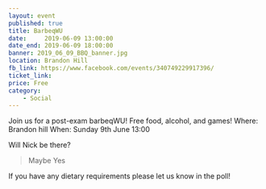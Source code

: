 ```yaml
---
layout: event
published: true
title: BarbeqWU
date:     2019-06-09 13:00:00
date_end: 2019-06-09 18:00:00
banner: 2019_06_09_BBQ_banner.jpg
location: Brandon Hill
fb_link: https://www.facebook.com/events/340749229917396/
ticket_link:
price: Free
category:
    - Social
---
```

Join us for a post-exam barbeqWU!
Free food, alcohol, and games!
Where: Brandon hill
When: Sunday 9th June 13:00

Will Nick be there?
> Maybe Yes

If you have any dietary requirements please let us know in the poll!
